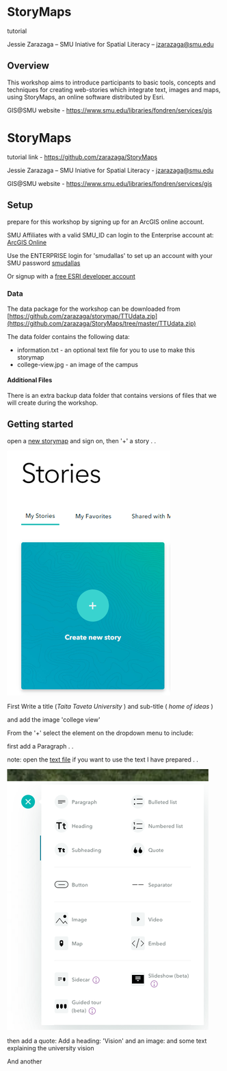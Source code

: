 # StoryMaps
tutorial

Jessie Zarazaga – SMU Iniative for Spatial Literacy – jzarazaga@smu.edu

## Overview

This workshop aims to introduce participants to basic tools, concepts and techniques for creating web-stories which integrate text, images and maps, using StoryMaps, an online software distributed by Esri.   

GIS@SMU website - https://www.smu.edu/libraries/fondren/services/gis

# StoryMaps

tutorial link - https://github.com/zarazaga/StoryMaps

Jessie Zarazaga – SMU Iniative for Spatial Literacy -     jzarazaga@smu.edu

GIS@SMU website - https://www.smu.edu/libraries/fondren/services/gis


## Setup

prepare for this workshop by signing up for an ArcGIS online account.

SMU Affiliates with a valid SMU_ID can login to the Enterprise account at: [ArcGIS Online](https://www.arcgis.com/home/index.html) 

Use the ENTERPRISE login for 'smudallas' to set up an account with your SMU password [smudallas](https://www.arcgis.com/sharing/rest/oauth2/authorize?client_id=arcgisonline&display=default&response_type=token&state=%7B%22useLandingPage%22%3Atrue%7D&expiration=20160&locale=en-us&redirect_uri=https%3A%2F%2Fwww.arcgis.com%2Fhome%2Faccountswitcher-callback.html&force_login=true&hideCancel=true&showSignupOption=true&canHandleCrossOrgSignIn=true&signuptype=esri)

Or signup with a [free ESRI developer account](https://developers.arcgis.com/sign-up/)

### Data

The data package for the workshop can be downloaded from [https://github.com/zarazaga/storymap/TTUdata.zip](https://github.com/zarazaga/StoryMaps/tree/master/TTUdata.zip)

The data folder contains the following data:

* information.txt  - an optional text file for you to use to make this storymap
* college-view.jpg  - an image of the campus

#### Additional Files
There is an extra backup data folder that contains versions of files that we will create during the workshop.
 
## Getting started
open a [new storymap](https://storymaps.arcgis.com/) and sign on, then '+' a story . . 

![newStory.png](./media/newStory.png)

First Write a title (*Taita Taveta University* ) and sub-title ( *home of ideas* )

and add the image 'college view' 

From the '+' select the element on the dropdown menu to include:

first add a Paragraph . . 

note: open the [text file](https://github.com/zarazaga/StoryMaps/TTU_data/information.txt) if you want to use the text I have prepared . .

![addBanner.png](./media/addBanner.png)

then add a quote:
Add a heading:  'Vision'
and an image: 
and some text explaining the university vision

And another








